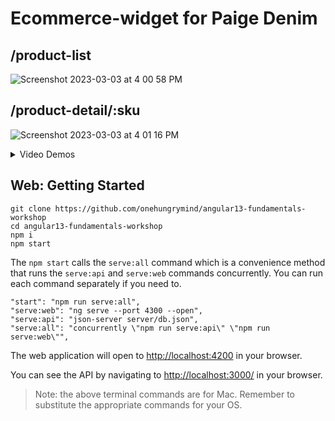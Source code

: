 # Ecommerce-widget for Paige Denim

## /product-list
![Screenshot 2023-03-03 at 4 00 58 PM](https://user-images.githubusercontent.com/105510284/222860526-a6129fb2-3c7e-4dcf-8278-0eb044dfc7e4.png)

## /product-detail/:sku
![Screenshot 2023-03-03 at 4 01 16 PM](https://user-images.githubusercontent.com/105510284/222860529-b151baf4-ca49-402d-baf7-5b5eca7a86e8.png)

<details>
<summary>Video Demos</summary>

### Delete Product
![delete-paige-trim](https://user-images.githubusercontent.com/105510284/222860946-89471629-dac5-4585-b227-8c15a75a6958.gif)

### Filter Product List by Color
![filter-paige-trim](https://user-images.githubusercontent.com/105510284/222860940-98c90e63-2cf8-484d-ab59-b27ced2551ff.gif)

### Edit Product Details
![edit-paige](https://user-images.githubusercontent.com/105510284/222860943-09f1493f-27ea-4046-8099-c3e4ad9c695f.gif)

### List Pagination
![pagination-paige](https://user-images.githubusercontent.com/105510284/222860931-2aa1fd9b-36e1-4df7-8c82-dc3c7408733e.gif)

</details>

## Web: Getting Started

```
git clone https://github.com/onehungrymind/angular13-fundamentals-workshop
cd angular13-fundamentals-workshop
npm i
npm start
```

The `npm start` calls the `serve:all` command which is a convenience method that runs the `serve:api` and `serve:web` commands concurrently. You can run each command separately if you need to.

```
"start": "npm run serve:all",
"serve:web": "ng serve --port 4300 --open",
"serve:api": "json-server server/db.json",
"serve:all": "concurrently \"npm run serve:api\" \"npm run serve:web\"",
```

The web application will open to [http://localhost:4200](http://localhost:4200) in your browser.

You can see the API by navigating to [http://localhost:3000/](http://localhost:3000/) in your browser.

> Note: the above terminal commands are for Mac. Remember to substitute the appropriate commands for your OS.
